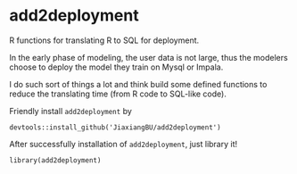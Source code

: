 # add2deployment

R functions for translating R to SQL for deployment.

In the early phase of modeling, the user data is not large, thus the modelers choose to deploy the model they train on Mysql or Impala.

I do such sort of things a lot and think build some defined functions to reduce the translating time (from R code to SQL-like code).

Friendly install `add2deployment` by 

```
devtools::install_github('JiaxiangBU/add2deployment')
```

After successfully installation of `add2deployment`, just library it!

```
library(add2deployment)
```
